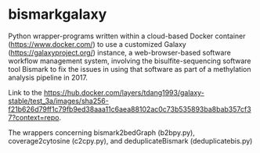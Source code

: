 # bismarkgalaxy
Python wrapper-programs written within a cloud-based Docker container (https://www.docker.com/) to use a customized Galaxy (https://galaxyproject.org/) instance, a web-browser-based software workflow management system, involving the bisulfite-sequencing software tool Bismark to fix the issues in using that software as part of a methylation analysis pipeline in 2017. 

Link to the https://hub.docker.com/layers/tdang1993/galaxy-stable/test_3a/images/sha256-f21b626d79ff1c79fb9ed38aaa11c6aea88102ac0c73b535893ba8bab357cf37?context=repo.

The wrappers concerning bismark2bedGraph (b2bpy.py), coverage2cytosine (c2cpy.py), and deduplicateBismark (deduplicatebis.py)
